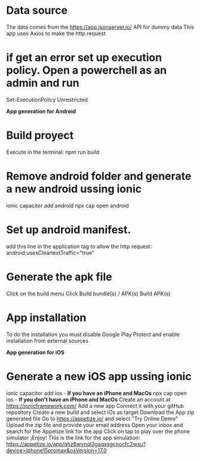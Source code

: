 # Data source
The data comes from the https://app.jsonserver.io/ API for dummy data
This app uses Axios to make the http request

# if get an error set up execution policy. Open a powerchell as an admin and run
Set-ExecutionPolicy Unrestricted

**App generation for Android**
# Build proyect
Execute in the terminal:  npm run build
# Remove android folder and generate a new android ussing ionic
ionic capacitor add android
npx cap open android
# Set up android manifest.    
add this line in the application tag to allow the http request:
android:usesCleartextTraffic="true"
# Generate the apk file
Click on the build menu
Click Build bundle(s) / APK(s)
Build APK(s)
# App installation
To do the installation you must disable Google Play Protect and enable installation from external sources


**App generation for iOS**
# Generate a new iOS app ussing ionic
ionic capacitor add ios
    - **If you have an iPhone and MacOs**
        npx cap open ios
    - **If you don't have an iPhone and MacOs**
        Create an account at https://ionicframework.com/
        Add a new app
        Connect it with your gitHub repository
        Create a new build and select iOs as target
        Download the App zip generated file
        Go to https://appetize.io/ and select "Try Online Demo"
        Upload the zip file and provide your email address
        Open your inbox and search for the Appetize link for the app
        Click on tap to play over the phone simulator
        ¡Enjoy!
        This is the link for the app simulation: https://appetize.io/app/qhz6wvnql3gaqxsgcnocfc2wsu?device=iphone15promax&osVersion=17.0

